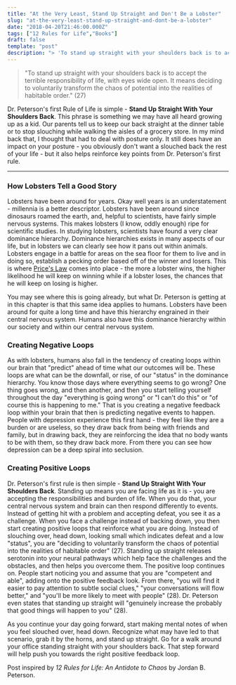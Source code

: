 ```yaml
---
title: "At the Very Least, Stand Up Straight and Don't Be a Lobster"
slug: "at-the-very-least-stand-up-straight-and-dont-be-a-lobster"
date: "2018-04-20T21:46:00.000Z"
tags: ["12 Rules for Life","Books"]
draft: false
template: "post"
description: "> 'To stand up straight with your shoulders back is to accept the terrible responsibility of life, with eyes wide open. It means deciding to voluntarily transform the chaos of potential into the..."
---
```


> "To stand up straight with your shoulders back is to accept the terrible responsibility of life, with eyes wide open. It means deciding to voluntarily transform the chaos of potential into the realities of habitable order." (27)

Dr. Peterson's first Rule of Life is simple - **Stand Up Straight With Your Shoulders Back**. This phrase is something we may have all heard growing up as a kid. Our parents tell us to keep our back straight at the dinner table or to stop slouching while walking the aisles of a grocery store. In my mind back that, I thought that had to deal with posture only. It still does have an impact on your posture - you obviously don't want a slouched back the rest of your life - but it also helps reinforce key points from Dr. Peterson's first rule.

---

### How Lobsters Tell a Good Story

Lobsters have been around for years. Okay well years is an understatement - millennia is a better descriptor. Lobsters have been around since dinosaurs roamed the earth, and, helpful to scientists, have fairly simple nervous systems. This makes lobsters (I know, oddly enough) ripe for scientific studies. In studying lobsters, scientists have found a very clear dominance hierarchy. Dominance hierarchies exists in many aspects of our life, but in lobsters we can clearly see how it pans out within animals. Lobsters engage in a battle for areas on the sea floor for them to live and in doing so, establish a pecking order based off of the winner and losers. This is where [Price's Law](blog/2018/04/19/price-s-law) comes into place - the more a lobster wins, the higher likelihood he will keep on winning while if a lobster loses, the chances that he will keep on losing is higher.

You may see where this is going already, but what Dr. Peterson is getting at in this chapter is that this same idea applies to humans. Lobsters have been around for quite a long time and have this hierarchy engrained in their central nervous system. Humans also have this dominance hierarchy within our society and within our central nervous system.

### Creating Negative Loops

As with lobsters, humans also fall in the tendency of creating loops within our brain that "predict" ahead of time what our outcomes will be. These loops are what can be the downfall, or rise, of our "status" in the dominance hierarchy. You know those days where everything seems to go wrong? One thing goes wrong, and then another, and then you start telling yourself throughout the day "everything is going wrong" or "I can't do this" or "of course this is happening to me." That is you creating a negative feedback loop within your brain that then is predicting negative events to happen. People with depression experience this first hand - they feel like they are a burden or are useless, so they draw back from being with friends and family, but in drawing back, they are reinforcing the idea that no body wants to be with them, so they draw back more. From there you can see how depression can be a deep spiral into seclusion.

### Creating Positive Loops

Dr. Peterson's first rule is then simple - **Stand Up Straight  With Your Shoulders Back**. Standing up means you are facing life as it is - you are accepting the responsibilities and burden of life. When you do that, your central nervous system and brain can then respond differently to events. Instead of getting hit with a problem and accepting defeat, you see it as a challenge. When you face a challenge instead of backing down, you then start creating positive loops that reinforce what you are doing. Instead of slouching over, head down, looking small which indicates defeat and a low "status", you are "deciding to voluntarily transform the chaos of potential into the realities of habitable order" (27). Standing up straight releases serotonin into your neural pathways which help face the challenges and the obstacles, and then helps you overcome them. The positive loop continues on. People start noticing you and assume that you are "competent and able", adding onto the positive feedback look. From there, "you will find it easier to pay attention to subtle social clues," "your conversations will flow better," and "you'll be more likely to meet with people" (28). Dr. Peterson even states that standing up straight will "genuinely increase the probably that good things will happen to you" (28).


As you continue your day going forward, start making mental notes of when you feel slouched over, head down. Recognize what may have led to that scenario, grab it by the horns, and stand up straight. Go for a walk around your office standing straight with your shoulders back. That step forward will help push you towards the right positive feedback loop.


Post inspired by *12 Rules for Life: An Antidote to Chaos* by Jordan B. Peterson.
